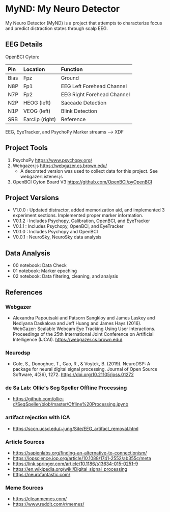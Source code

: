 
# MyND: My Neuro Detector
My Neuro Detector (MyND) is a project that attempts to characterize focus and predict distraction states through scalp EEG. 

## EEG Details

OpenBCI Cyton: 

| Pin  | Location | Function  |
|:-----|:---------|:----------|
| Bias | Fpz | Ground |
| N8P | Fp1 | EEG Left Forehead Channel |
| N7P | Fp2 | EEG Right Forehead Channel |
| N2P | HEOG (left) | Saccade Detection |
| N1P | VEOG (left) | Blink Detection |
| SRB | Earclip (right) | Reference |

EEG, EyeTracker, and PsychoPy Marker streams --> XDF 

## Project Tools
1) PsychoPy https://www.psychopy.org/ 
2) Webgazer.js https://webgazer.cs.brown.edu/ </br>
   - A decorated version was used to collect data for this project. See webgazerListener.js
3) OpenBCI Cyton Board V3 https://github.com/OpenBCI/pyOpenBCI 

## Project Versions
- V1.0.0 : Updated distractor, added memorization aid, and implemented 3 experiment sections. Implemented proper marker information.
- V0.1.2 : Includes Psychopy, Calibration, OpenBCI, and EyeTracker
- V0.1.1 : Includes Psychopy, OpenBCI, and EyeTracker
- V0.1.0 : Includes Psychopy and OpenBCI
- V0.0.1 : NeuroSky, NeuroSky data analysis

## Data Analysis
- 00 notebook: Data Check
- 01 notebook: Marker epoching
- 02 notebook: Data filtering, cleaning, and analysis

## References

### Webgazer 
- Alexandra Papoutsaki and Patsorn Sangkloy and James Laskey and Nediyana Daskalova and Jeff Huang and James Hays (2016). WebGazer: Scalable Webcam Eye Tracking Using User Interactions. Proceedings of the 25th International Joint Conference on Artificial Intelligence (IJCAI). 
https://webgazer.cs.brown.edu/ 

### Neurodsp
- Cole, S., Donoghue, T., Gao, R., & Voytek, B. (2019). NeuroDSP: A package for
neural digital signal processing. Journal of Open Source Software, 4(36), 1272.
https://doi.org/10.21105/joss.01272

### de Sa Lab: Ollie's Seg Speller Offline Processing
- https://github.com/ollie-d/SegSpeller/blob/master/Offline%20Processing.ipynb 

### artifact rejection with ICA
- https://sccn.ucsd.edu/~jung/Site/EEG_artifact_removal.html 

### Article Sources
- https://sapienlabs.org/finding-an-alternative-to-connectionism/ 
- https://iopscience.iop.org/article/10.1088/1741-2552/ab355c/meta
- https://link.springer.com/article/10.1186/s13634-015-0251-9 
- https://en.wikipedia.org/wiki/Digital_signal_processing 
- https://neurofantastic.com/ 

### Meme Sources 
- https://cleanmemes.com/ 
- https://www.reddit.com/r/memes/ 
